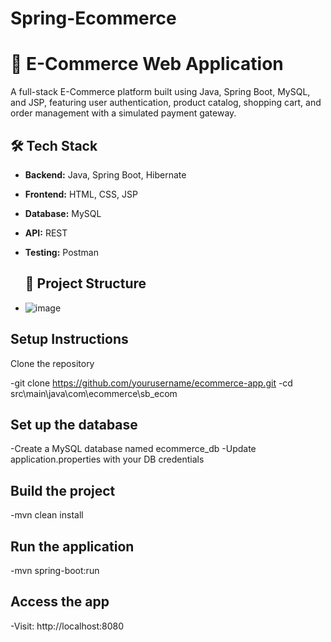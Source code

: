 # Spring-Ecommerce

# 🛒 E-Commerce Web Application

A full-stack E-Commerce platform built using Java, Spring Boot, MySQL, and JSP, featuring user authentication, product catalog, shopping cart, and order management with a simulated payment gateway.
## 🛠️ Tech Stack

- **Backend:** Java, Spring Boot, Hibernate
- **Frontend:** HTML, CSS, JSP
- **Database:** MySQL
- **API:** REST
- **Testing:** Postman

  ## 📁 Project Structure

- ![image](https://github.com/user-attachments/assets/032244fe-6d03-4113-923a-9dc679958394)

## Setup Instructions
Clone the repository

-git clone https://github.com/yourusername/ecommerce-app.git
-cd src\main\java\com\ecommerce\sb_ecom


## Set up the database

-Create a MySQL database named ecommerce_db
-Update application.properties with your DB credentials

## Build the project
-mvn clean install
## Run the application

-mvn spring-boot:run
## Access the app
-Visit: http://localhost:8080
